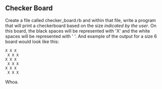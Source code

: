 ## Checker Board

Create a file called checker_board.rb and within that file, write a program that will print a checkerboard based on the size *indicated by the user*.  On this board, the black spaces will be represented with 'X' and the white spaces will be represented with ' '. And example of the output for a size 6 board would look like this:
```
X X X  
 X X X  
X X X  
 X X X  
X X X  
 X X X
 ```
Whoa.

